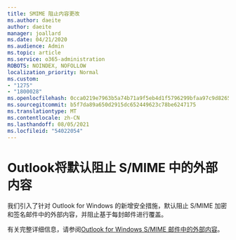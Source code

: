 ```yaml
---
title: SMIME 阻止内容更改
ms.author: daeite
author: daeite
manager: joallard
ms.date: 04/21/2020
ms.audience: Admin
ms.topic: article
ms.service: o365-administration
ROBOTS: NOINDEX, NOFOLLOW
localization_priority: Normal
ms.custom:
- "1275"
- "1800028"
ms.openlocfilehash: 0cca0219e7963b5a74b71a9f5eb4d1f5796299bfaa97c9d8265dcbf3f641b172
ms.sourcegitcommit: b5f7da89a650d2915dc652449623c78be6247175
ms.translationtype: MT
ms.contentlocale: zh-CN
ms.lasthandoff: 08/05/2021
ms.locfileid: "54022054"
---
```

# <a name="outlook-will-now-default-block-external-content-in-smime"></a>Outlook将默认阻止 S/MIME 中的外部内容

我们引入了针对 Outlook for Windows 的新增安全措施，默认阻止 S/MIME 加密和签名邮件中的外部内容，并阻止基于每封邮件进行覆盖。

有关完整详细信息，请参阅[Outlook for Windows S/MIME 邮件中的外部内容](https://support.office.com/article/2d3a4af1-fe41-475f-a888-fc7b997d112e)。